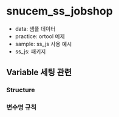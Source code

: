 # snucem_ss_jobshop
* data: 샘플 데이터
* practice: ortool 예제
* sample: ss_js 사용 예시
* ss_js: 패키지

## Variable 세팅 관련
### Structure

### 변수명 규칙